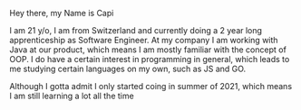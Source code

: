 Hey there, my Name is Capi

I am 21 y/o, I am from Switzerland and currently doing a 2 year long apprenticeship as Software Engineer.
At my company I am working with Java at our product, which means I am mostly familiar with the concept of OOP.
I do have a certain interest in programming in general, which leads to me studying certain languages on my own, such as JS and GO.

Although I gotta admit I only started coing in summer of 2021, which means I am still learning a lot all the time
